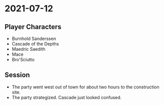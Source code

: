 # 2021-07-12
## Player Characters
* Burnhold Sanderssen
* Cascade of the Depths
* Maedric Saedith
* Mace
* Bro'Sciutto
## Session
* The party went west out of town for about two hours to the construction site.
* The party strategized. Cascade just looked confused.
<!--stackedit_data:
eyJoaXN0b3J5IjpbLTU1NjIzMjc5MywxOTYzOTIzNzE5LDI1Mz
E2NDYzOF19
-->